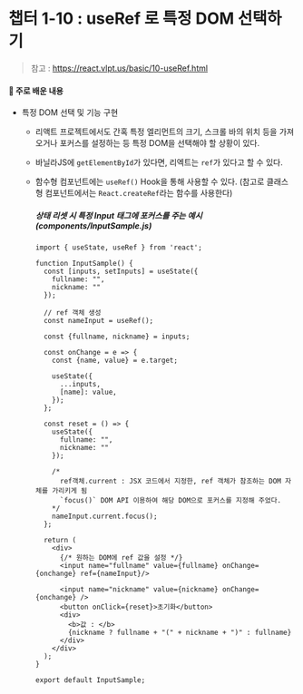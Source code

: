 # 챕터 1-10 : useRef 로 특정 DOM 선택하기

> 참고 : https://react.vlpt.us/basic/10-useRef.html

#### 📕 주로 배운 내용

- 특정 DOM 선택 및 기능 구현

  - 리액트 프로젝트에서도 간혹 특정 엘리먼트의 크기, 스크롤 바의 위치 등을 가져오거나 포커스를 설정하는 등 특정 DOM을 선택해야 할 상황이 있다.
  - 바닐라JS에 `getElementById`가 있다면, 리엑트는 `ref`가 있다고 할 수 있다.
  - 함수형 컴포넌트에는 `useRef()` Hook을 통해 사용할 수 있다. (참고로 클래스형 컴포넌트에서는 `React.createRef`라는 함수를 사용한다)

    ##### 상태 리셋 시 특정 Input 태그에 포커스를 주는 예시 (components/InputSample.js)

    ```
    import { useState, useRef } from 'react';

    function InputSample() {
      const [inputs, setInputs] = useState({
        fullname: "",
        nickname: ""
      });

      // ref 객체 생성
      const nameInput = useRef();

      const {fullname, nickname} = inputs;

      const onChange = e => {
        const {name, value} = e.target;

        useState({
          ...inputs,
          [name]: value,
        });
      };

      const reset = () => {
        useState({
          fullname: "",
          nickname: ""
        });

        /*
          ref객체.current : JSX 코드에서 지정한, ref 객체가 참조하는 DOM 자체를 가리키게 됨
          `focus()` DOM API 이용하여 해당 DOM으로 포커스를 지정해 주었다.
        */
        nameInput.current.focus();
      };

      return (
        <div>
          {/* 원하는 DOM에 ref 값을 설정 */}
          <input name="fullname" value={fullname} onChange={onchange} ref={nameInput}/>

          <input name="nickname" value={nickname} onChange={onchange} />
          <button onClick={reset}>초기화</button>
          <div>
            <b>값 : </b>
            {nickname ? fullname + "(" + nickname + ")" : fullname}
          </div>
        </div>
      );
    }

    export default InputSample;
    ```
